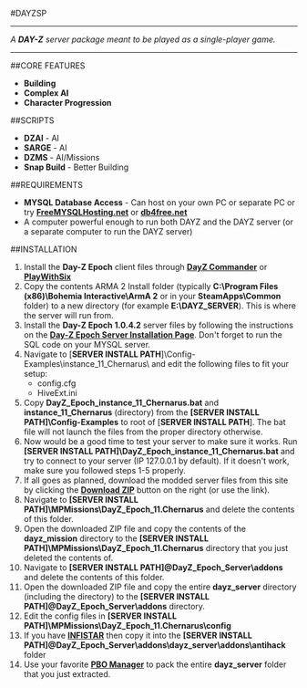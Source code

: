 #DAYZSP

----------

_A **DAY-Z** server package meant to be played as a single-player game._

----------

##CORE FEATURES

- **Building**
- **Complex AI**
- **Character Progression**

##SCRIPTS
- **DZAI** - AI
- **SARGE** - AI
- **DZMS** - AI/Missions
- **Snap Build** - Better Building

##REQUIREMENTS
- **MYSQL Database Access** - Can host on your own PC or separate PC or try **[FreeMYSQLHosting.net](http://www.freemysqlhosting.net/)** or **[db4free.net](http://www.db4free.net/)**
- A computer powerful enough to run both DAYZ and the DAYZ server (or a separate computer to run the DAYZ server)

##INSTALLATION
1. Install the **Day-Z Epoch** client files through **[DayZ Commander](http://dayzcommander.com/)** or **[PlayWithSix](http://play.withsix.com)**
2. Copy the contents ARMA 2 Install folder (typically **C:\Program Files (x86)\Bohemia Interactive\ArmA 2** or in your **SteamApps\Common** folder)  to a new directory (for example **E:\DAYZ_SERVER**). This is where the server will run from.
3. Install the **Day-Z Epoch 1.0.4.2** server files by following the instructions on the **[Day-Z Epoch Server Installation Page](http://epochmod.com/wiki/index.php/Server_Installation_Instructions)**. Don't forget to run the SQL code on your MYSQL server.
4. Navigate to [**SERVER INSTALL PATH**]\Config-Examples\instance\_11\_Chernarus\ and edit the following files to fit your setup:
	* config.cfg
	* HiveExt.ini
5. Copy **DayZ\_Epoch\_instance\_11\_Chernarus.bat** and **instance\_11\_Chernarus** (directory) from the **[SERVER INSTALL PATH]\Config-Examples** to root of [**SERVER INSTALL PATH**]. The bat file will not launch the files from the proper directory otherwise.
6. Now would be a good time to test your server to make sure it works. Run **[SERVER INSTALL PATH]\DayZ\_Epoch\_instance\_11\_Chernarus.bat** and try to connect to your server (IP 127.0.0.1 by default). If it doesn't work, make sure you followed steps 1-5 properly.
7. If all goes as planned, download the modded server files from this site by clicking the **[Download ZIP](https://github.com/mudzereli/DayzEpochChernarus/archive/DAYZSP.zip)** button on the right (or use the link).
8. Navigate to **[SERVER INSTALL PATH]\MPMissions\DayZ\_Epoch\_11.Chernarus** and delete the contents of this folder.
9. Open the downloaded ZIP file and copy the contents of  the **dayz_mission** directory to the **[SERVER INSTALL PATH]\MPMissions\DayZ\_Epoch\_11.Chernarus** directory that you just deleted the contents of.
10. Navigate to **[SERVER INSTALL PATH]\@DayZ\_Epoch\_Server\addons** and delete the contents of this folder.
11. Open the downloaded ZIP file and copy the entire **dayz_server** directory (including the directory) to the **[SERVER INSTALL PATH]\@DayZ\_Epoch\_Server\addons** directory.
12. Edit the config files in **[SERVER INSTALL PATH]\MPMissions\DayZ_Epoch_11.Chernarus\config**
13. If you have **[INFISTAR](http://dayzantihack.com/)** then copy it into the **[SERVER INSTALL PATH]\@DayZ\_Epoch\_Server\addons\dayz\_server\addons\antihack** folder
14. Use your favorite **[PBO Manager](http://www.armaholic.com/page.php?id=16369)** to pack the entire **dayz_server** folder that you just extracted.